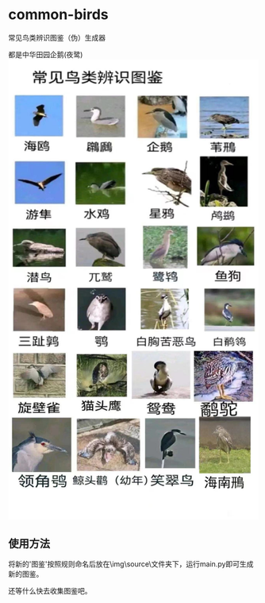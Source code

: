 # common-birds
常见鸟类辨识图鉴（伪）生成器

都是中华田园企鹅(夜鹭)
![image](https://github.com/litchiate/common-birds/blob/main/img/source.jpg)

## 使用方法

将新的'图鉴'按照规则命名后放在\img\source\文件夹下，运行main.py即可生成新的图鉴。

还等什么快去收集图鉴吧。
